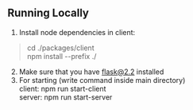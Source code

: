 ## Running Locally

1. Install node dependencies in client:
>  cd ./packages/client  
>  npm install --prefix ./ 
2. Make sure that you have flask@2.2 installed
3. For starting (write command inside main directory)  
   client: npm run start-client  
   server: npm run start-server

